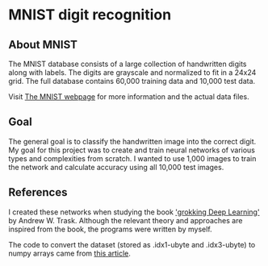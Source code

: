 # MNIST digit recognition

## About MNIST
The MNIST database consists of a large collection of handwritten digits along with labels.
The digits are grayscale and normalized to fit in a 24x24 grid. The full database contains
60,000 training data and 10,000 test data.

Visit [The MNIST webpage](http://yann.lecun.com/exdb/mnist/) for more information and the
actual data files.


## Goal
The general goal is to classify the handwritten image into the correct digit.
My goal for this project was to create and train neural networks of various types and complexities from scratch.
I wanted to use 1,000 images to train the network and calculate accuracy using all 10,000 test images.


## References
I created these networks when studying the book ['grokking Deep Learning'](https://github.com/iamtrask/Grokking-Deep-Learning) by Andrew W. Trask.
Although the relevant theory and approaches are inspired from the book, the programs
were written by myself.

The code to convert the dataset (stored as .idx1-ubyte and .idx3-ubyte) to numpy arrays came from [this article](https://notebook.community/rasbt/python-machine-learning-book/code/bonus/reading_mnist).